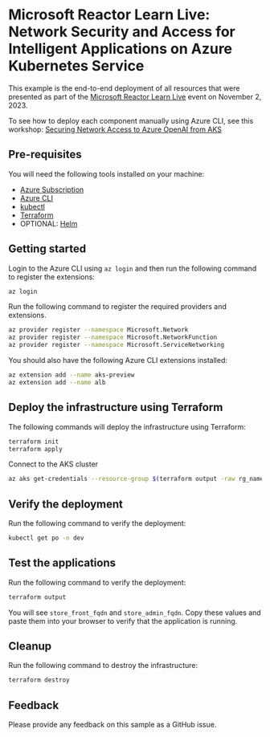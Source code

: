 # Microsoft Reactor Learn Live: Network Security and Access for Intelligent Applications on Azure Kubernetes Service

This example is the end-to-end deployment of all resources that were presented as part of the [Microsoft Reactor Learn Live](https://aka.ms/cloudnative/learnlive/IntelligentAppsWithAKS) event on November 2, 2023.

To see how to deploy each component manually using Azure CLI, see this workshop: [Securing Network Access to Azure OpenAI from AKS](https://aka.ms/secure-aoai-aks-lab-part-2)

## Pre-requisites

You will need the following tools installed on your machine:

- [Azure Subscription](https://azure.microsoft.com/get-started/)
- [Azure CLI](https://docs.microsoft.com/cli/azure/install-azure-cli?view=azure-cli-latest)
- [kubectl](https://kubernetes.io/docs/tasks/tools/)
- [Terraform](https://www.terraform.io/downloads.html)
- OPTIONAL: [Helm](https://helm.sh/)

## Getting started

Login to the Azure CLI using `az login` and then run the following command to register the extensions:

```bash
az login
```

Run the following command to register the required providers and extensions.

```bash
az provider register --namespace Microsoft.Network
az provider register --namespace Microsoft.NetworkFunction
az provider register --namespace Microsoft.ServiceNetworking
```

You should also have the following Azure CLI extensions installed:

```bash
az extension add --name aks-preview
az extension add --name alb
```

## Deploy the infrastructure using Terraform

The following commands will deploy the infrastructure using Terraform:

```bash
terraform init
terraform apply
```

Connect to the AKS cluster

```bash
az aks get-credentials --resource-group $(terraform output -raw rg_name) --name $(terraform output -raw aks_name)
```

## Verify the deployment

Run the following command to verify the deployment:

```bash
kubectl get po -n dev
```

## Test the applications

Run the following command to verify the deployment:

```bash
terraform output
```

You will see `store_front_fqdn` and `store_admin_fqdn`. Copy these values and paste them into your browser to verify that the application is running.

## Cleanup

Run the following command to destroy the infrastructure:

```bash
terraform destroy
```

## Feedback

Please provide any feedback on this sample as a GitHub issue.
